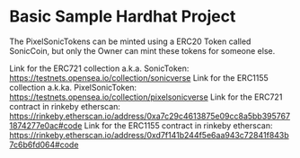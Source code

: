 # Basic Sample Hardhat Project

The PixelSonicTokens can be minted using a ERC20 Token called SonicCoin, but only the Owner
can mint these tokens for someone else.

Link for the ERC721 collection a.k.a. SonicToken: https://testnets.opensea.io/collection/sonicverse
Link for the ERC1155 collection a.k.ka. PixelSonicToken: https://testnets.opensea.io/collection/pixelsonicverse
Link for the ERC721 contract in rinkeby etherscan: https://rinkeby.etherscan.io/address/0xa7c29c4613875e09cc8a5bb3957671874277e0ac#code
Link for the ERC1155 contract in rinkeby etherscan: https://rinkeby.etherscan.io/address/0xd7f141b244f5e6aa943c72841f843b7c6b6fd064#code